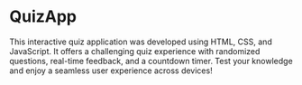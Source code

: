 # QuizApp
This interactive quiz application was developed using HTML, CSS, and JavaScript. 
It offers a challenging quiz experience with randomized questions, real-time feedback, and a countdown timer. 
Test your knowledge and enjoy a seamless user experience across devices!


